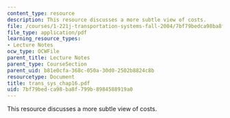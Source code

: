 ```yaml
---
content_type: resource
description: This resource discusses a more subtle view of costs.
file: /courses/1-221j-transportation-systems-fall-2004/7bf79bedca98ba8f799b8984588919a0_trans_sys_chap16.pdf
file_type: application/pdf
learning_resource_types:
- Lecture Notes
ocw_type: OCWFile
parent_title: Lecture Notes
parent_type: CourseSection
parent_uid: b81e0cfa-368c-050a-30d0-2502b8824c8b
resourcetype: Document
title: trans_sys_chap16.pdf
uid: 7bf79bed-ca98-ba8f-799b-8984588919a0
---
```

This resource discusses a more subtle view of costs.